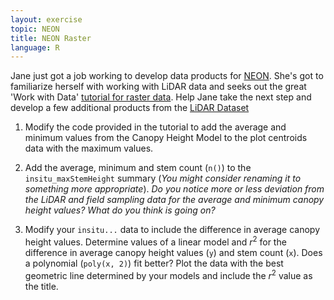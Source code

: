 ```yaml
---
layout: exercise
topic: NEON
title: NEON Raster
language: R
---
```


Jane just got a job working to develop data products for [NEON](http://www.neonscience.org/). 
She's got to familiarize herself with working with LiDAR data and seeks out the 
great 'Work with Data' [tutorial for raster data](https://www.neonscience.org/resources/learning-hub/workshops/work-lidar-derived-rasters-r). 
Help Jane take the next step and develop a few additional products from the 
[LiDAR Dataset](https://figshare.com/articles/dataset/Week_4_Earth_Analytics_teaching_data_subset_-_lidar_and_insitu_for_California/4620268)

1. Modify the code provided in the tutorial to add the average and minimum
values from the Canopy Height Model to the plot centroids data with the maximum 
values.

2. Add the average, minimum and stem count (`n()`) to the `insitu_maxStemHeight` 
summary (*You might consider renaming it to something more appropriate*). *Do 
you notice more or less deviation from the LiDAR and field sampling data 
for the average and minimum canopy height values? What do you think is going on?*

3. Modify your `insitu...` data to include the difference in average canopy 
height values. Determine values of a linear model and *r*<sup>2</sup> for the  
difference in average canopy height values (`y`) and stem count (`x`). Does a 
polynomial (`poly(x, 2)`) fit better? Plot the data with the best geometric line 
determined by your models and include the *r*<sup>2</sup> value as the title.
